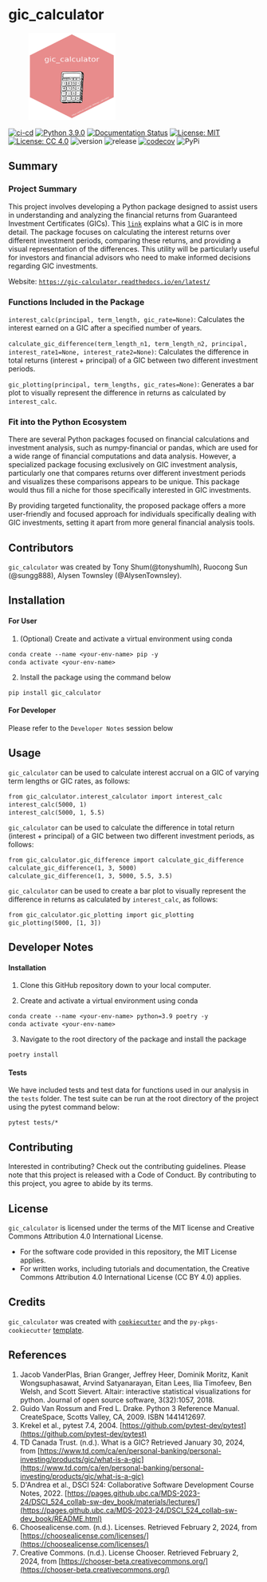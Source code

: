 # gic_calculator


<figure>
    <img src="https://github.com/UBC-MDS/gic_calculator/blob/main/img/hex-gic_calculator.png?raw=true" width="175" height="175">
</figure>

[![ci-cd](https://github.com/UBC-MDS/gic_calculator/actions/workflows/ci-cd.yml/badge.svg)](https://github.com/UBC-MDS/gic_calculator/actions/workflows/ci-cd.yml) [![Python 3.9.0](https://img.shields.io/badge/python-3.9.0-blue.svg)](https://www.python.org/downloads/release/python-390/) [![Documentation Status](https://readthedocs.org/projects/gic-calculator/badge?version=latest)](https://gic-calculator.readthedocs.io/en/latest/?badge=latest) [![License: MIT](https://img.shields.io/badge/License-MIT-yellow.svg)](https://opensource.org/licenses/MIT) [![License: CC 4.0](https://img.shields.io/badge/License-CC4.0-yellow.svg)](http://creativecommons.org/licenses/by/4.0/) ![version](https://img.shields.io/github/v/release/UBC-MDS/gic_calculator) ![release](https://img.shields.io/github/release-date/UBC-MDS/gic_calculator) [![codecov](https://codecov.io/gh/UBC-MDS/gic_calculator/branch/main/graph/badge.svg)](https://codecov.io/gh/UBC-MDS/gic_calculator) ![PyPi](https://img.shields.io/pypi/v/gic_calculator)


## Summary

### Project Summary

This project involves developing a Python package designed to assist users in understanding and analyzing the financial returns from Guaranteed Investment Certificates (GICs). This [`link`](https://www.td.com/ca/en/personal-banking/personal-investing/products/gic/what-is-a-gic) explains what a GIC is in more detail. The package focuses on calculating the interest returns over different investment periods, comparing these returns, and providing a visual representation of the differences. This utility will be particularly useful for investors and financial advisors who need to make informed decisions regarding GIC investments.

Website: [`https://gic-calculator.readthedocs.io/en/latest/`](https://gic-calculator.readthedocs.io/en/latest/?badge=latest)

### Functions Included in the Package

`interest_calc(principal, term_length, gic_rate=None)`: Calculates the interest earned on a GIC after a specified number of years.

`calculate_gic_difference(term_length_n1, term_length_n2, principal, interest_rate1=None, interest_rate2=None)`: Calculates the difference in total returns (interest + principal) of a GIC between two different investment periods.

`gic_plotting(principal, term_lengths, gic_rates=None)`: Generates a bar plot to visually represent the difference in returns as calculated by `interest_calc`.

### Fit into the Python Ecosystem

There are several Python packages focused on financial calculations and investment analysis, such as numpy-financial or pandas, which are used for a wide range of financial computations and data analysis. However, a specialized package focusing exclusively on GIC investment analysis, particularly one that compares returns over different investment periods and visualizes these comparisons appears to be unique. This package would thus fill a niche for those specifically interested in GIC investments.

By providing targeted functionality, the proposed package offers a more user-friendly and focused approach for individuals specifically dealing with GIC investments, setting it apart from more general financial analysis tools.

## Contributors

`gic_calculator` was created by Tony Shum(@tonyshumlh), Ruocong Sun (@sungg888), Alysen Townsley (@AlysenTownsley).

## Installation

#### For User

1.  (Optional) Create and activate a virtual environment using conda
```
conda create --name <your-env-name> pip -y
conda activate <your-env-name>
```

2. Install the package using the command below
```
pip install gic_calculator
```

#### For Developer

Please refer to the `Developer Notes` session below

## Usage

`gic_calculator` can be used to calculate interest accrual on a GIC of varying term lengths or GIC rates, as follows: 

```
from gic_calculator.interest_calculator import interest_calc
interest_calc(5000, 1)
interest_calc(5000, 1, 5.5)
```

`gic_calculator` can be used to calculate the difference in total return (interest + principal) of a GIC between two different investment periods, as follows: 

```
from gic_calculator.gic_difference import calculate_gic_difference
calculate_gic_difference(1, 3, 5000)
calculate_gic_difference(1, 3, 5000, 5.5, 3.5)
```

`gic_calculator` can be used to create a bar plot to visually represent the difference in returns as calculated by `interest_calc`, as follows: 

```
from gic_calculator.gic_plotting import gic_plotting
gic_plotting(5000, [1, 3])
```

## Developer Notes

#### Installation

1.  Clone this GitHub repository down to your local computer.

2.  Create and activate a virtual environment using conda
```
conda create --name <your-env-name> python=3.9 poetry -y
conda activate <your-env-name>
```

3. Navigate to the root directory of the package and install the package
```
poetry install
```

#### Tests

We have included tests and test data for functions used in our analysis
in the `tests` folder. The test suite can be run at the root directory of the
project using the pytest command below:

```         
pytest tests/*
```

## Contributing

Interested in contributing? Check out the contributing guidelines. Please note that this project is released with a Code of Conduct. By contributing to this project, you agree to abide by its terms.

## License

`gic_calculator` is licensed under the terms of the MIT license and Creative Commons Attribution 4.0 International License.
 - For the software code provided in this repository, the MIT License applies.
 - For written works, including tutorials and documentation, the Creative Commons Attribution 4.0 International License (CC BY 4.0) applies.

## Credits

`gic_calculator` was created with [`cookiecutter`](https://cookiecutter.readthedocs.io/en/latest/) and the `py-pkgs-cookiecutter` [template](https://github.com/py-pkgs/py-pkgs-cookiecutter).

## References

1. Jacob VanderPlas, Brian Granger, Jeffrey Heer, Dominik Moritz, Kanit Wongsuphasawat, Arvind Satyanarayan, Eitan Lees, Ilia Timofeev, Ben Welsh, and Scott Sievert. Altair: interactive statistical visualizations for python. Journal of open source software, 3(32):1057, 2018.
2. Guido Van Rossum and Fred L. Drake. Python 3 Reference Manual. CreateSpace, Scotts Valley, CA, 2009. ISBN 1441412697.
3. Krekel et al., pytest 7.4, 2004. [https://github.com/pytest-dev/pytest](https://github.com/pytest-dev/pytest)
4. TD Canada Trust. (n.d.). What is a GIC? Retrieved January 30, 2024, from [https://www.td.com/ca/en/personal-banking/personal-investing/products/gic/what-is-a-gic](https://www.td.com/ca/en/personal-banking/personal-investing/products/gic/what-is-a-gic)
5. D'Andrea et al., DSCI 524: Collaborative Software Development Course Notes, 2022. [https://pages.github.ubc.ca/MDS-2023-24/DSCI_524_collab-sw-dev_book/materials/lectures/](https://pages.github.ubc.ca/MDS-2023-24/DSCI_524_collab-sw-dev_book/README.html)
6. Choosealicense.com. (n.d.). Licenses. Retrieved February 2, 2024, from [https://choosealicense.com/licenses/](https://choosealicense.com/licenses/)
7. Creative Commons. (n.d.). License Chooser. Retrieved February 2, 2024, from [https://chooser-beta.creativecommons.org/](https://chooser-beta.creativecommons.org/)
